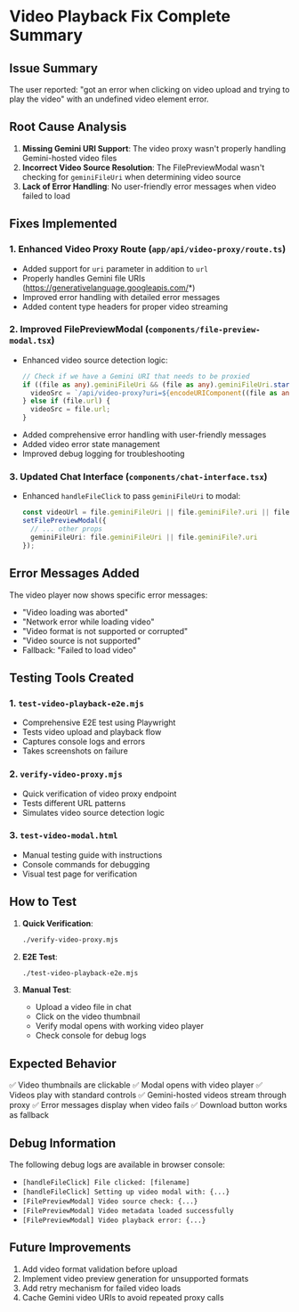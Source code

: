 # Video Playback Fix Complete Summary

## Issue Summary
The user reported: "got an error when clicking on video upload and trying to play the video" with an undefined video element error.

## Root Cause Analysis
1. **Missing Gemini URI Support**: The video proxy wasn't properly handling Gemini-hosted video files
2. **Incorrect Video Source Resolution**: The FilePreviewModal wasn't checking for `geminiFileUri` when determining video source
3. **Lack of Error Handling**: No user-friendly error messages when video failed to load

## Fixes Implemented

### 1. Enhanced Video Proxy Route (`app/api/video-proxy/route.ts`)
- Added support for `uri` parameter in addition to `url`
- Properly handles Gemini file URIs (https://generativelanguage.googleapis.com/*)
- Improved error handling with detailed error messages
- Added content type headers for proper video streaming

### 2. Improved FilePreviewModal (`components/file-preview-modal.tsx`)
- Enhanced video source detection logic:
  ```typescript
  // Check if we have a Gemini URI that needs to be proxied
  if ((file as any).geminiFileUri && (file as any).geminiFileUri.startsWith('https://generativelanguage.googleapis.com/')) {
    videoSrc = `/api/video-proxy?uri=${encodeURIComponent((file as any).geminiFileUri)}`;
  } else if (file.url) {
    videoSrc = file.url;
  }
  ```
- Added comprehensive error handling with user-friendly messages
- Added video error state management
- Improved debug logging for troubleshooting

### 3. Updated Chat Interface (`components/chat-interface.tsx`)
- Enhanced `handleFileClick` to pass `geminiFileUri` to modal:
  ```typescript
  const videoUrl = file.geminiFileUri || file.geminiFile?.uri || file.preview || '';
  setFilePreviewModal({
    // ... other props
    geminiFileUri: file.geminiFileUri || file.geminiFile?.uri
  });
  ```

## Error Messages Added
The video player now shows specific error messages:
- "Video loading was aborted"
- "Network error while loading video"
- "Video format is not supported or corrupted"
- "Video source is not supported"
- Fallback: "Failed to load video"

## Testing Tools Created

### 1. `test-video-playback-e2e.mjs`
- Comprehensive E2E test using Playwright
- Tests video upload and playback flow
- Captures console logs and errors
- Takes screenshots on failure

### 2. `verify-video-proxy.mjs`
- Quick verification of video proxy endpoint
- Tests different URL patterns
- Simulates video source detection logic

### 3. `test-video-modal.html`
- Manual testing guide with instructions
- Console commands for debugging
- Visual test page for verification

## How to Test

1. **Quick Verification**:
   ```bash
   ./verify-video-proxy.mjs
   ```

2. **E2E Test**:
   ```bash
   ./test-video-playback-e2e.mjs
   ```

3. **Manual Test**:
   - Upload a video file in chat
   - Click on the video thumbnail
   - Verify modal opens with working video player
   - Check console for debug logs

## Expected Behavior
✅ Video thumbnails are clickable
✅ Modal opens with video player
✅ Videos play with standard controls
✅ Gemini-hosted videos stream through proxy
✅ Error messages display when video fails
✅ Download button works as fallback

## Debug Information
The following debug logs are available in browser console:
- `[handleFileClick] File clicked: [filename]`
- `[handleFileClick] Setting up video modal with: {...}`
- `[FilePreviewModal] Video source check: {...}`
- `[FilePreviewModal] Video metadata loaded successfully`
- `[FilePreviewModal] Video playback error: {...}`

## Future Improvements
1. Add video format validation before upload
2. Implement video preview generation for unsupported formats
3. Add retry mechanism for failed video loads
4. Cache Gemini video URIs to avoid repeated proxy calls